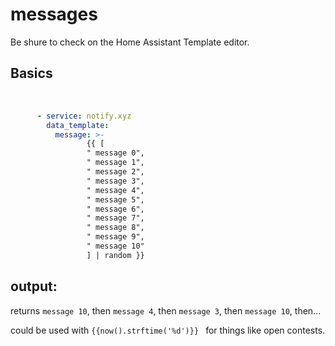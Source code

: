 # messages

<p>
Be shure to check on the Home Assistant Template editor. 
</p>

## Basics </br>  
 </br>  


```yaml
      - service: notify.xyz
        data_template:
          message: >-
                 {{ [
                 " message 0",
                 " message 1",
                 " message 2",
                 " message 3",
                 " message 4",
                 " message 5",
                 " message 6",
                 " message 7",
                 " message 8",
                 " message 9",
                 " message 10"
                 ] | random }}
```

## output:  </br>  


 returns `message 10`, then  `message 4`, then `message 3`, then `message 10`, then...  </br>  

could be used with `{{now().strftime('%d')}} ` for things like open contests. </br>  


